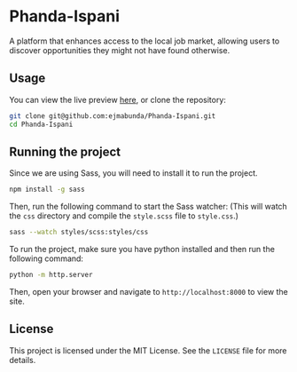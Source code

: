 # Phanda-Ispani

A platform that enhances access to the local job market, allowing users to discover opportunities they might not have found otherwise.

## Usage

You can view the live preview [here](https://ejmabunda.github.io/Phanda-Ispani/), or clone the repository:

```zsh | bash | sh
git clone git@github.com:ejmabunda/Phanda-Ispani.git
cd Phanda-Ispani
```

## Running the project

Since we are using Sass, you will need to install it to run the project.

```zsh | bash | sh
npm install -g sass
```

Then, run the following command to start the Sass watcher:
(This will watch the `css` directory and compile the `style.scss` file to `style.css`.)

```zsh | bash | sh
sass --watch styles/scss:styles/css
```

To run the project, make sure you have python installed and then run the following command:

```zsh | bash | sh
python -m http.server
```

Then, open your browser and navigate to `http://localhost:8000` to view the site.

## License

This project is licensed under the MIT License. See the `LICENSE` file for more details.

